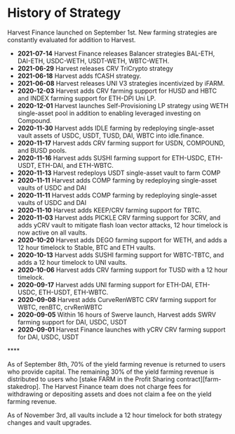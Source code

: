 # History of Strategy

Harvest Finance launched on September 1st. New farming strategies are constantly evaluated for addition to Harvest. 

* **2021-07-14** Harvest Finance releases Balancer strategies BAL-ETH, DAI-ETH, USDC-WETH, USDT-WETH, WBTC-WETH. 
* **2021-06-29** Harvest releases CRV TriCrypto strategy 
* **2021-06-18** Harvest adds fCASH strategy.
* **2021-06-08** Harvest releases UNI V3 strategies incentivized by iFARM.
* **2020-12-03** Harvest adds CRV farming support for HUSD and HBTC and INDEX farming support for ETH-DPI Uni LP.
* **2020-12-01** Harvest launches Self-Provisioning LP strategy using WETH single-asset pool in addition to enabling leveraged investing on Compound.
* **2020-11-30** Harvest adds IDLE farming by redeploying single-asset vault assets of USDC, USDT, TUSD, DAI, WBTC into idle.finance.
* **2020-11-17** Harvest adds CRV farming support for USDN, COMPOUND, and BUSD pools.
* **2020-11-16** Harvest adds SUSHI farming support for ETH-USDC, ETH-USDT, ETH-DAI, and ETH-WBTC.
* **2020-11-13** Harvest redeploys USDT single-asset vault to farm COMP
* **2020-11-11** Harvest adds COMP farming by redeploying single-asset vaults of USDC and DAI
* **2020-11-11** Harvest adds COMP farming by redeploying single-asset vaults of USDC and DAI
* **2020-11-10** Harvest adds KEEP/CRV farming support for TBTC.
* **2020-11-03** Harvest adds PICKLE CRV farming support for 3CRV, and adds yCRV vault to mitigate flash loan vector attacks, 12 hour timelock is now active on all vaults.
* **2020-10-20** Harvest adds DEGO farming support for WETH, and adds a 12 hour timelock to Stable, BTC and ETH vaults.
* **2020-10-13** Harvest adds SUSHI farming support for WBTC-TBTC, and adds a 12 hour timelock to UNI vaults.
* **2020-10-06** Harvest adds CRV farming support for TUSD with a 12 hour timelock.
* **2020-09-17** Harvest adds UNI farming support for ETH-DAI, ETH-USDC, ETH-USDT, ETH-WBTC.
* **2020-09-08** Harvest adds CurveRenWBTC CRV farming support for WBTC, renBTC, crvRenWBTC
* **2020-09-05** Within 16 hours of Swerve launch, Harvest adds SWRV farming support for DAI, USDC, USDT
* **2020-09-01** Harvest Finance launches with yCRV CRV farming support for DAI, USDC, USDT

\*\*\*\*

As of September 8th, 70% of the yield farming revenue is returned to users who provide capital. The remaining 30% of the yield farming revenue is distributed to users who \[stake FARM in the Profit Sharing contract\]\[farm-stakedrop\]. The Harvest Finance team does not charge fees for withdrawing or depositing assets and does not claim a fee on the yield farming revenue.

As of November 3rd, all vaults include a 12 hour timelock for both strategy changes and vault upgrades.

